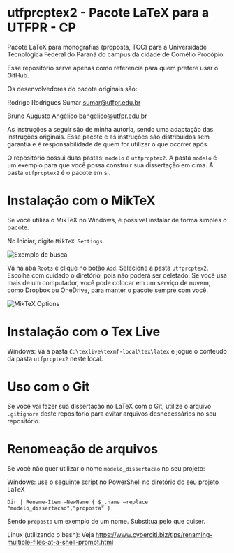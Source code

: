# utfprcptex2 - Pacote LaTeX para a UTFPR - CP 
Pacote LaTeX para monografias (proposta, TCC) para a Universidade Tecnológica Federal do Paraná do campus da cidade de Cornélio Procópio.

Esse repositório serve apenas como referencia para quem prefere usar o GitHub. 

Os desenvolvedores do pacote originais são:

Rodrigo Rodrigues Sumar <sumar@utfpr.edu.br>

Bruno Augusto Angélico <bangelico@utfpr.edu.br>

As instruções a seguir são de minha autoria, sendo uma adaptação das instruções originais. Esse pacote e as instruções são distribuidos sem garantia e é responsabilidade de quem for utilizar o que ocorrer após.

O repositório possui duas pastas: `modelo` e `utfprcptex2`. A pasta `modelo` é um exemplo para que você possa construir sua dissertação em cima. A pasta `utfprcptex2` é o pacote em si.

# Instalação com o MikTeX

Se você utiliza o MikTeX no Windows, é possivel instalar de forma simples o pacote.

No Iniciar, digite `MikTeX Settings`.

![Exemplo de busca](https://vgy.me/qxGyPs.png)

Vá na aba `Roots` e clique no botão `Add`. Selecione a pasta `utfprcptex2`. Escolha com cuidado o diretório, pois não poderá ser deletado. Se você usa mais de um computador, você pode colocar em um serviço de nuvem, como Dropbox ou OneDrive, para manter o pacote sempre com você.

![MikTeX Options](https://vgy.me/y9PTpj.png)

# Instalação com o Tex Live

Windows: Vá a pasta `C:\texlive\texmf-local\tex\latex` e jogue o conteudo da pasta `utfprcptex2` neste local.

# Uso com o Git

Se você vai fazer sua dissertação no LaTeX com o Git, utilize o arquivo `.gitignore` deste repositório para evitar arquivos desnecessários no seu repositório.

# Renomeação de arquivos

Se você não quer utilizar o nome `modelo_dissertacao` no seu projeto:

Windows: use o seguinte script no PowerShell no diretório do seu projeto LaTeX

`Dir | Rename-Item –NewName { $_.name –replace "modelo_dissertacao","proposta" }`

Sendo `proposta` um exemplo de um nome. Substitua pelo que quiser.

Linux (utilizando o bash): Veja https://www.cyberciti.biz/tips/renaming-multiple-files-at-a-shell-prompt.html








